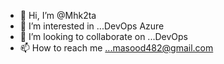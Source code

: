 - 👋 Hi, I’m @Mhk2ta
- 👀 I’m interested in ...DevOps Azure
- 💞️ I’m looking to collaborate on ...DevOps
- 📫 How to reach me ...masood482@gmail.com

<!---
Mhk2ta/Mhk2ta is a ✨ special ✨ repository because its `README.md` (this file) appears on your GitHub profile.
You can click the Preview link to take a look at your changes.
--->
